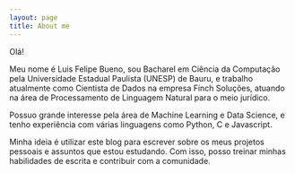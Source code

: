 ```yaml
---
layout: page
title: About me
---
```


Olá! 

Meu nome é Luis Felipe Bueno, sou Bacharel em Ciência da Computação pela Universidade Estadual Paulista (UNESP) de Bauru, e trabalho atualmente como Cientista de Dados na empresa Finch Soluções, atuando na área de Processamento de Linguagem Natural para o meio jurídico.

Possuo grande interesse pela área de Machine Learning e Data Science, e tenho experiência com várias linguagens como Python, C e Javascript.

Minha ideia é utilizar este blog para escrever sobre os meus projetos pessoais e assuntos que estou estudando. Com isso, posso treinar minhas habilidades de escrita e contribuir com a comunidade.
